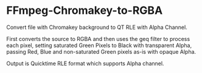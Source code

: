 # FFmpeg-Chromakey-to-RGBA
Convert file with Chromakey background to QT RLE with Alpha Channel.

First converts the source to RGBA  and then uses the geq filter to process each pixel, setting saturated Green Pixels to Black with transparent Alpha, passing Red, Blue and non-saturated Green pixels as-is with opaque Alpha.

Output is Quicktime RLE format which supports Alpha channel.
